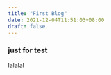 ```yaml
---
title: "First Blog"
date: 2021-12-04T11:51:03+08:00
draft: false
---
```



### just for test

lalalal